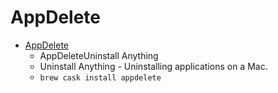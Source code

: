 # AppDelete
- [AppDelete](https://www.reggieashworth.com/appdelete.html)
  -  AppDeleteUninstall Anything
  - Uninstall Anything - Uninstalling applications on a Mac.
  - `brew cask install appdelete`
